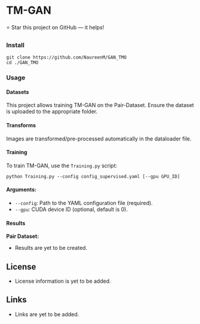 TM-GAN
======================

:star: Star this project on GitHub — it helps!

### Install
```
git clone https://github.com/NaureenM/GAN_TMO
cd ./GAN_TMO
```

### Usage
#### Datasets
This project allows training TM-GAN on the Pair-Dataset. Ensure the dataset is uploaded to the appropriate folder.

#### Transforms
Images are transformed/pre-processed automatically in the dataloader file.

#### Training

To train TM-GAN, use the `Training.py` script:
```
python Training.py --config config_supervised.yaml [--gpu GPU_ID]
```

#### Arguments:
- `--config`: Path to the YAML configuration file (required).
- `--gpu`: CUDA device ID (optional, default is 0).

#### Results
**Pair Dataset:**

* Results are yet to be created.

## License

* License information is yet to be added.

## Links

* Links are yet to be added.
